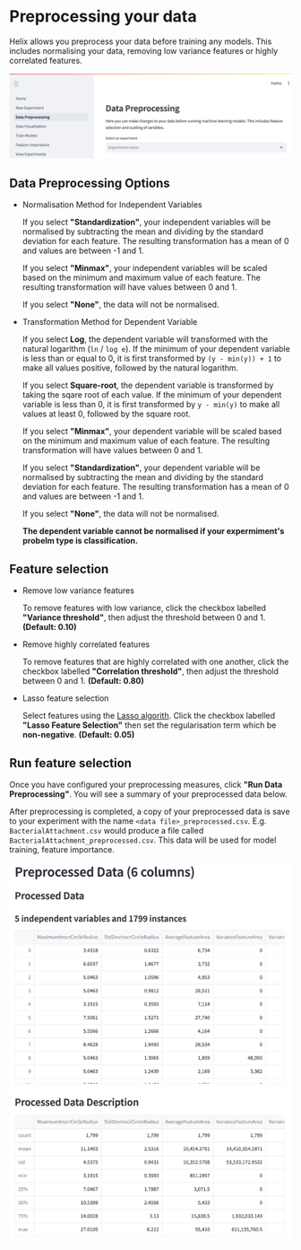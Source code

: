 # Preprocessing your data
Helix allows you preprocess your data before training any models. This includes normalising your data, removing low variance features or highly correlated features.

![Data preprocessing page](../_static/data-preprocessing-page.png)

## Data Preprocessing Options
- Normalisation Method for Independent Variables

    If you select **"Standardization"**, your independent variables will be normalised by subtracting the mean and dividing by the standard deviation for each feature. The resulting transformation has a mean of 0 and values are between -1 and 1.

    If you select **"Minmax"**, your independent variables will be scaled based on the minimum and maximum value of each feature. The resulting transformation will have values between 0 and 1.

    If you select **"None"**, the data will not be normalised.

- Transformation Method for Dependent Variable

    If you select **Log**, the dependent variable will transformed with the natural logarithm (`ln` / `log e`). If the minimum of your dependent variable is less than or equal to 0, it is first transformed by `(y - min(y)) + 1` to make all values positive, followed by the natural logarithm.

    If you select **Square-root**, the dependent variable is transformed by taking the sqare root of each value. If the minimum of your dependent variable is less than 0, it is first transformed by `y - min(y)` to make all values at least 0, followed by the square root.

    If you select **"Minmax"**, your dependent variable will be scaled based on the minimum and maximum value of each feature. The resulting transformation will have values between 0 and 1.

    If you select **"Standardization"**, your dependent variable will be normalised by subtracting the mean and dividing by the standard deviation for each feature. The resulting transformation has a mean of 0 and values are between -1 and 1.

    If you select **"None"**, the data will not be normalised.

    **The dependent variable cannot be normalised if your expermiment's probelm type is classification.**

## Feature selection
- Remove low variance features

    To remove features with low variance, click the checkbox labelled **"Variance threshold"**, then adjust the threshold between 0 and 1. **(Default: 0.10)**

- Remove highly correlated features

    To remove features that are highly correlated with one another, click the checkbox labelled **"Correlation threshold"**, then adjust the threshold between 0 and 1. **(Default: 0.80)**

- Lasso feature selection

    Select features using the [Lasso algorith](https://en.wikipedia.org/wiki/Lasso_(statistics)). Click the checkbox labelled **"Lasso Feature Selection"** then set the regularisation term which be **non-negative**. **(Default: 0.05)**

## Run feature selection
Once you have configured your preprocessing measures, click **"Run Data Preprocessing"**. You will see a summary of your preprocessed data below.

After preprocessing is completed, a copy of your preprocessed data is save to your experiment with the name `<data file>_preprocessed.csv`. E.g. `BacterialAttachment.csv` would produce a file called `BacterialAttachment_preprocessed.csv`. This data will be used for model training, feature importance.

![Data preprocessing page](../_static/preprocessing-results.png)